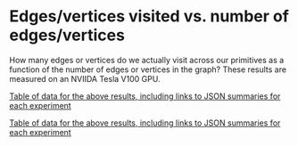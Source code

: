 # Edges/vertices visited vs. number of edges/vertices

How many edges or vertices do we actually visit across our primitives as a function of the number of edges or vertices in the graph? These results are measured on an NVIIDA Tesla V100 GPU.

<div id="vis_gunrock_primitives_all_V100_edges_visited_vs_num_edges"></div>
<script type="text/javascript">
  var spec = "https://raw.githubusercontent.com/gunrock/io/master/plots/gunrock_primitives_all_V100_edges_visited_vs_num_edges.json";
  vegaEmbed('#vis_gunrock_primitives_all_V100_edges_visited_vs_num_edges', spec).then(function(result) {
    // Access the Vega view instance (https://vega.github.io/vega/docs/api/view/) as result.view
  }).catch(console.error);
</script>

[Table of data for the above results, including links to JSON summaries for each experiment](analysis/gunrock_primitives_all_V100_edges_visited_vs_num_edges_table.md)

<div id="vis_gunrock_primitives_all_V100_vertices_visited_vs_num_vertices"></div>
<script type="text/javascript">
  var spec = "https://raw.githubusercontent.com/gunrock/io/master/plots/gunrock_primitives_all_V100_vertices_visited_vs_num_vertices.json";
  vegaEmbed('#vis_gunrock_primitives_all_V100_vertices_visited_vs_num_vertices', spec).then(function(result) {
    // Access the Vega view instance (https://vega.github.io/vega/docs/api/view/) as result.view
  }).catch(console.error);
</script>

[Table of data for the above results, including links to JSON summaries for each experiment](analysis/gunrock_primitives_all_V100_vertices_visited_vs_num_vertices_table.md)
